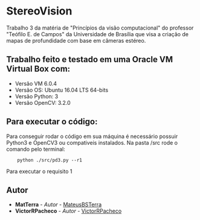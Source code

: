 # StereoVision
Trabalho 3 da matéria de "Princípios da visão computacional" do professor "Teófilo E. de Campos" da Universidade de Brasília que visa a criação de mapas de profundidade com base em câmeras estéreo.

## Trabalho feito e testado em uma Oracle VM Virtual Box com:
* Versão VM 6.0.4
* Versão OS: Ubuntu 16.04 LTS 64-bits
* Versão Python: 3
* Versão OpenCV: 3.2.0
	
## Para executar o código:
Para conseguir rodar o código em sua máquina é necessário possuir Python3 e OpenCV3 ou compativeis instalados. 
Na pasta /src rode o comando pelo terminal:
```
	python ./src/pd3.py --r1
```
Para executar o requisito 1

## Autor

* **MatTerra** - *Autor* - [MateusBSTerra](https://github.com/MatTerra)
* **VictorRPacheco** - *Autor* - [VictorRPacheco](https://github.com/VictorRPacheco)
